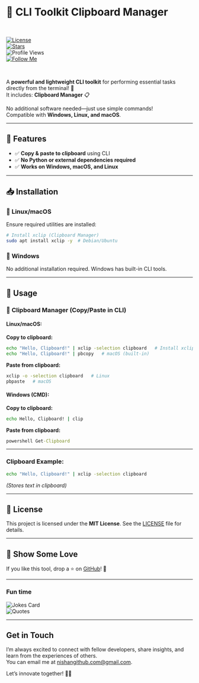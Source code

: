 

# 📌 CLI Toolkit Clipboard Manager  

<br>  

[![License](https://img.shields.io/github/license/nishuR27/cli-toolkit?style=social)](LICENSE)  
[![Stars](https://img.shields.io/github/stars/nishuR27/cli-toolkit?style=social)](https://github.com/nishuR27/cli-toolkit)  
![Profile Views](https://komarev.com/ghpvc/?username=nishuR27&color=blueviolet&style=social)  
[![Follow Me](https://img.shields.io/badge/-Follow%20Me-blueviolet?style=social)](https://github.com/nishuR27)  

<br>  

A **powerful and lightweight CLI toolkit** for performing essential tasks directly from the terminal! 🎯  
It includes:  **Clipboard Manager** 📋  

No additional software needed—just use simple commands!  
Compatible with **Windows, Linux, and macOS**.  

---

## 🚀 Features   
- ✅ **Copy & paste to clipboard** using CLI  
- ✅ **No Python or external dependencies required**  
- ✅ **Works on Windows, macOS, and Linux**  

---

## 📥 Installation  

### 🔧 **Linux/macOS**  
Ensure required utilities are installed:  
```bash
# Install xclip (Clipboard Manager)
sudo apt install xclip -y  # Debian/Ubuntu  
```

### 🔧 **Windows**  
No additional installation required. Windows has built-in CLI tools.  

---

## 📌 Usage 

### 🔹 **Clipboard Manager (Copy/Paste in CLI)**  
#### **Linux/macOS:** 

**Copy to clipboard:**  
```bash
echo "Hello, Clipboard!" | xclip -selection clipboard   # Install xclip if needed  
echo "Hello, Clipboard!" | pbcopy   # macOS (built-in)  
```

**Paste from clipboard:**  
```bash
xclip -o -selection clipboard   # Linux  
pbpaste   # macOS  
```

#### **Windows (CMD):**  
**Copy to clipboard:**  
```cmd
echo Hello, Clipboard! | clip  
```

**Paste from clipboard:**  
```cmd
powershell Get-Clipboard  
```

---


### **Clipboard Example:**  
```bash
echo "Hello, Clipboard!" | xclip -selection clipboard  
```
_(Stores text in clipboard)_  

---

## 📝 License  
This project is licensed under the **MIT License**. See the [LICENSE](LICENSE) file for details.  

---

## 🌟 Show Some Love  
If you like this tool, drop a ⭐ on [GitHub](https://github.com/nishuR27/cli-toolkit)! 🚀  

---

### Fun time  

![Jokes Card](https://readme-jokes.vercel.app/api?username=nishuR27&theme=algolia&hideBorder)  
![Quotes](https://quotes-github-readme.vercel.app/api?type=horizontal&theme=algolia)  

---

### <h2>Get in Touch</h2>  

I’m always excited to connect with fellow developers, share insights, and learn from the experiences of others.  
You can email me at [nishangithub.com@gmail.com](mailto:nishangithub.com@gmail.com).  

Let’s innovate together! 🚀🔥  
